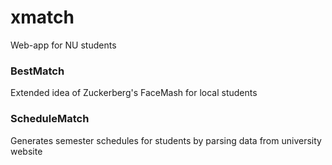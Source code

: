 # xmatch
Web-app for NU students

### BestMatch
Extended idea of Zuckerberg's FaceMash for local students

### ScheduleMatch
Generates semester schedules for students by parsing data from university website
